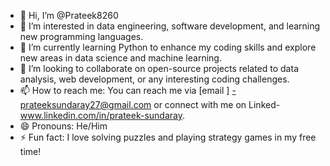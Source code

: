 - 👋 Hi, I’m @Prateek8260
- 👀 I’m interested in data engineering, software development, and learning new programming languages.
- 🌱 I’m currently learning Python to enhance my coding skills and explore new areas in data science and machine learning.
- 💞️ I’m looking to collaborate on open-source projects related to data analysis, web development, or any interesting coding challenges.
- 📫 How to reach me: You can reach me via [email ] -prateeksundaray27@gmail.com or connect with me on Linked- www.linkedin.com/in/prateek-sundaray.
- 😄 Pronouns: He/Him
- ⚡ Fun fact: I love solving puzzles and playing strategy games in my free time!


<!---
Prateek8260/Prateek8260 is a ✨ special ✨ repository because its `README.md` (this file) appears on your GitHub profile.
You can click the Preview link to take a look at your changes.
--->
